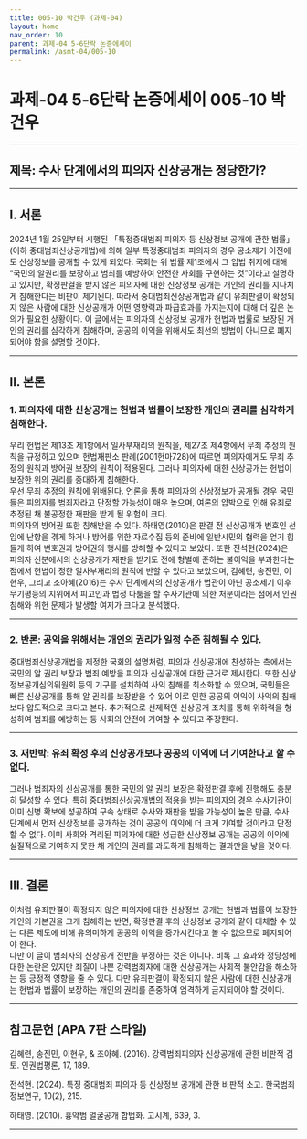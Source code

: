 ```yaml
---
title: 005-10 박건우 (과제-04)
layout: home
nav_order: 10
parent: 과제-04 5-6단락 논증에세이
permalink: /asmt-04/005-10
---
```


# 과제-04 5-6단락 논증에세이 005-10 박건우  

---

## 제목: 수사 단계에서의 피의자 신상공개는 정당한가?  

---

## I. 서론  

2024년 1월 25일부터 시행된 「특정중대범죄 피의자 등 신상정보 공개에 관한 법률」(이하 중대범죄신상공개법)에 의해 일부 특정중대범죄 피의자의 경우 공소제기 이전에도 신상정보를 공개할 수 있게 되었다. 국회는 위 법률 제1조에서 그 입법 취지에 대해 “국민의 알권리를 보장하고 범죄를 예방하여 안전한 사회를 구현하는 것”이라고 설명하고 있지만, 확정판결을 받지 않은 피의자에 대한 신상정보 공개는 개인의 권리를 지나치게 침해한다는 비판이 제기된다. 따라서 중대범죄신상공개법과 같이 유죄판결이 확정되지 않은 사람에 대한 신상공개가 어떤 영향력과 파급효과를 가지는지에 대해 더 깊은 논의가 필요한 상황이다. 이 글에서는 피의자의 신상정보 공개가 헌법과 법률로 보장된 개인의 권리를 심각하게 침해하며, 공공의 이익을 위해서도 최선의 방법이 아니므로 폐지되어야 함을 설명할 것이다.  


---

## II. 본론

### 1. 피의자에 대한 신상공개는 헌법과 법률이 보장한 개인의 권리를 심각하게 침해한다.  

우리 헌법은 제13조 제1항에서 일사부재리의 원칙을, 제27조 제4항에서 무죄 추정의 원칙을 규정하고 있으며 헌법재판소 판례(2001헌마728)에 따르면 피의자에게도 무죄 추정의 원칙과 방어권 보장의 원칙이 적용된다. 그러나 피의자에 대한 신상공개는 헌법이 보장한 위의 권리를 중대하게 침해한다.  
우선 무죄 추정의 원칙에 위배된다. 언론을 통해 피의자의 신상정보가 공개될 경우 국민들은 피의자를 범죄자라고 단정할 가능성이 매우 높으며, 여론의 압박으로 인해 유죄로 추정된 채 불공정한 재판을 받게 될 위험이 크다.  
피의자의 방어권 또한 침해받을 수 있다. 하태영(2010)은 판결 전 신상공개가 변호인 선임에 난항을 겪게 하거나 방어를 위한 자료수집 등의 준비에 일반시민의 협력을 얻기 힘들게 하여 변호권과 방어권의 행사를 방해할 수 있다고 보았다. 또한 전석현(2024)은 피의자 신분에서의 신상공개가 재판을 받기도 전에 형벌에 준하는 불이익을 부과한다는 점에서 헌법이 정한 일사부재리의 원칙에 반할 수 있다고 보았으며, 김혜련, 송진민, 이현우, 그리고 조아혜(2016)는 수사 단계에서의 신상공개가 법관이 아닌 공소제기 이후 무기평등의 지위에서 피고인과 법정 다툼을 할 수사기관에 의한 처분이라는 점에서 인권 침해와 위헌 문제가 발생할 여지가 크다고 분석했다.  

---

### 2. 반론: 공익을 위해서는 개인의 권리가 일정 수준 침해될 수 있다.  

중대범죄신상공개법을 제정한 국회의 설명처럼, 피의자 신상공개에 찬성하는 측에서는 국민의 알 권리 보장과 범죄 예방을 피의자 신상공개에 대한 근거로 제시한다. 또한 신상정보공개심의위원회 등의 기구를 설치하여 사익 침해를 최소화할 수 있으며, 국민들은 빠른 신상공개를 통해 알 권리를 보장받을 수 있어 이로 인한 공공의 이익이 사익의 침해보다 압도적으로 크다고 본다. 추가적으로 선제적인 신상공개 조치를 통해 위하력을 형성하여 범죄를 예방하는 등 사회의 안전에 기여할 수 있다고 주장한다.  

---

### 3. 재반박: 유죄 확정 후의 신상공개보다 공공의 이익에 더 기여한다고 할 수 없다.

그러나 범죄자의 신상공개를 통한 국민의 알 권리 보장은 확정판결 후에 진행해도 충분히 달성할 수 있다. 특히 중대범죄신상공개법의 적용을 받는 피의자의 경우 수사기관이 이미 신병 확보에 성공하여 구속 상태로 수사와 재판을 받을 가능성이 높은 만큼, 수사 단계에서 먼저 신상정보를 공개하는 것이 공공의 이익에 더 크게 기여할 것이라고 단정할 수 없다. 이미 사회와 격리된 피의자에 대한 성급한 신상정보 공개는 공공의 이익에 실질적으로 기여하지 못한 채 개인의 권리를 과도하게 침해하는 결과만을 낳을 것이다. 

---

## III. 결론 

이처럼 유죄판결이 확정되지 않은 피의자에 대한 신상정보 공개는 헌법과 법률이 보장한 개인의 기본권을 크게 침해하는 반면, 확정판결 후의 신상정보 공개와 같이 대체할 수 있는 다른 제도에 비해 유의미하게 공공의 이익을 증가시킨다고 볼 수 없으므로 폐지되어야 한다.  
다만 이 글이 범죄자의 신상공개 전반을 부정하는 것은 아니다. 비록 그 효과와 정당성에 대한 논란은 있지만 죄질이 나쁜 강력범죄자에 대한 신상공개는 사회적 불안감을 해소하는 등 긍정적 영향을 줄 수 있다. 다만 유죄판결이 확정되지 않은 사람에 대한 신상공개는 헌법과 법률이 보장하는 개인의 권리를 존중하여 엄격하게 금지되어야 할 것이다.  

---

## 참고문헌 (APA 7판 스타일)  

김혜련, 송진민, 이현우, & 조아혜. (2016). 강력범죄피의자 신상공개에 관한 비판적 검토. 인권법평론, 17, 189.  

전석현. (2024). 특정 중대범죄 피의자 등 신상정보 공개에 관한 비판적 소고. 한국범죄정보연구, 10(2), 215.  

하태영. (2010). 흉악범 얼굴공개 합법화. 고시계, 639, 3.  

---

